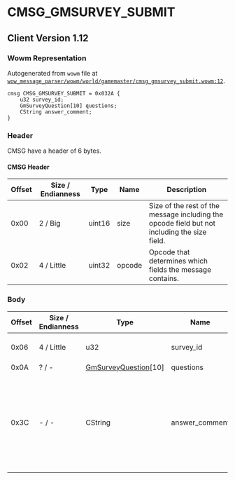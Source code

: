 # CMSG_GMSURVEY_SUBMIT

## Client Version 1.12

### Wowm Representation

Autogenerated from `wowm` file at [`wow_message_parser/wowm/world/gamemaster/cmsg_gmsurvey_submit.wowm:12`](https://github.com/gtker/wow_messages/tree/main/wow_message_parser/wowm/world/gamemaster/cmsg_gmsurvey_submit.wowm#L12).
```rust,ignore
cmsg CMSG_GMSURVEY_SUBMIT = 0x032A {
    u32 survey_id;
    GmSurveyQuestion[10] questions;
    CString answer_comment;
}
```
### Header

CMSG have a header of 6 bytes.

#### CMSG Header

| Offset | Size / Endianness | Type   | Name   | Description |
| ------ | ----------------- | ------ | ------ | ----------- |
| 0x00   | 2 / Big           | uint16 | size   | Size of the rest of the message including the opcode field but not including the size field.|
| 0x02   | 4 / Little        | uint32 | opcode | Opcode that determines which fields the message contains.|

### Body

| Offset | Size / Endianness | Type | Name | Description | Comment |
| ------ | ----------------- | ---- | ---- | ----------- | ------- |
| 0x06 | 4 / Little | u32 | survey_id |  | cmangos: Survey ID: found in GMSurveySurveys.dbc |
| 0x0A | ? / - | [GmSurveyQuestion](gmsurveyquestion.md)[10] | questions |  |  |
| 0x3C | - / - | CString | answer_comment |  | cmangos: Answer comment: Unused in stock UI, can be only set by calling Lua function<br/>cmangos: Answer comment max sizes in bytes: Vanilla - 8106:8110, TBC - 11459:11463, Wrath - 582:586 |

